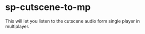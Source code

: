 # sp-cutscene-to-mp
This will let you listen to the cutscene audio form single player in multiplayer.
